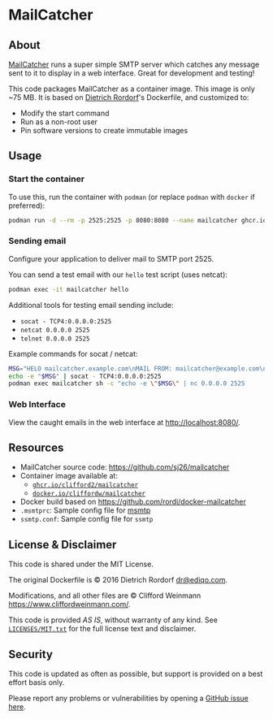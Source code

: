 # MailCatcher

## About

[MailCatcher](https://mailcatcher.me/) runs a super simple SMTP server
which catches any message sent to it to display in a web interface.
Great for development and testing!

This code packages MailCatcher as a container image.
This image is only ~75 MB. It is based on
[Dietrich Rordorf](https://github.com/rordi/docker-mailcatcher)'s
Dockerfile, and customized to:

- Modify the start command
- Run as a non-root user
- Pin software versions to create immutable images

## Usage

### Start the container

To use this, run the container with `podman` (or replace `podman` with `docker` if preferred):

```sh
podman run -d --rm -p 2525:2525 -p 8080:8080 --name mailcatcher ghcr.io/clifford2/mailcatcher:0.10.0-9
```

### Sending email

Configure your application to deliver mail to SMTP port 2525.

You can send a test email with our `hello` test script (uses netcat):

```sh
podman exec -it mailcatcher hello
```
Additional tools for testing email sending include:

- `socat - TCP4:0.0.0.0:2525`
- `netcat 0.0.0.0 2525`
- `telnet 0.0.0.0 2525`

Example commands for socat / netcat:

```sh
MSG="HELO mailcatcher.example.com\nMAIL FROM: mailcatcher@example.com\nRCPT TO: clifford@example.org\nDATA\nSubject: CLI Test Message\nContent-Type: text/plain\n\nHello Buddy\n\nWhat's up?\n\nRegards,\nMailCatcher\n.\nquit\n"
echo -e "$MSG" | socat - TCP4:0.0.0.0:2525
podman exec mailcatcher sh -c "echo -e \"$MSG\" | nc 0.0.0.0 2525
```

### Web Interface

View the caught emails in the web interface at <http://localhost:8080/>.

## Resources

- MailCatcher source code: <https://github.com/sj26/mailcatcher>
- Container image available at:
	- [`ghcr.io/clifford2/mailcatcher`](https://github.com/clifford2/mailcatcher/pkgs/container/mailcatcher)
	- [`docker.io/cliffordw/mailcatcher`](https://hub.docker.com/r/cliffordw/mailcatcher)
- Docker build based on <https://github.com/rordi/docker-mailcatcher>
- `.msmtprc`: Sample config file for [msmtp](https://marlam.de/msmtp/)
- `ssmtp.conf`: Sample config file for `ssmtp`

## License & Disclaimer

This code is shared under the MIT License.

The original Dockerfile is © 2016 Dietrich Rordorf <dr@ediqo.com>.

Modifications, and all other files are © Clifford Weinmann <https://www.cliffordweinmann.com/>.

This code is provided *AS IS*, without warranty of any kind.
See [`LICENSES/MIT.txt`](LICENSES/MIT.txt) for the full license text and disclaimer.

## Security

This code is updated as often as possible, but support is provided on a best effort basis only.

Please report any problems or vulnerabilities by opening a [GitHub issue here](https://github.com/clifford2/mailcatcher/issues).
